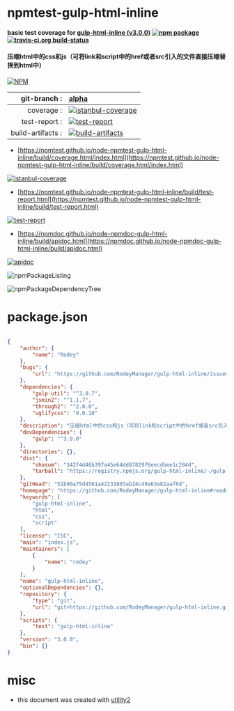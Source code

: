 # npmtest-gulp-html-inline

#### basic test coverage for  [gulp-html-inline (v3.0.0)](https://github.com/RodeyManager/gulp-html-inline#readme)  [![npm package](https://img.shields.io/npm/v/npmtest-gulp-html-inline.svg?style=flat-square)](https://www.npmjs.org/package/npmtest-gulp-html-inline) [![travis-ci.org build-status](https://api.travis-ci.org/npmtest/node-npmtest-gulp-html-inline.svg)](https://travis-ci.org/npmtest/node-npmtest-gulp-html-inline)

#### 压缩html中的css和js（可将link和script中的href或者src引入的文件直接压缩替换到html中）

[![NPM](https://nodei.co/npm/gulp-html-inline.png?downloads=true&downloadRank=true&stars=true)](https://www.npmjs.com/package/gulp-html-inline)

| git-branch : | [alpha](https://github.com/npmtest/node-npmtest-gulp-html-inline/tree/alpha)|
|--:|:--|
| coverage : | [![istanbul-coverage](https://npmtest.github.io/node-npmtest-gulp-html-inline/build/coverage.badge.svg)](https://npmtest.github.io/node-npmtest-gulp-html-inline/build/coverage.html/index.html)|
| test-report : | [![test-report](https://npmtest.github.io/node-npmtest-gulp-html-inline/build/test-report.badge.svg)](https://npmtest.github.io/node-npmtest-gulp-html-inline/build/test-report.html)|
| build-artifacts : | [![build-artifacts](https://npmtest.github.io/node-npmtest-gulp-html-inline/glyphicons_144_folder_open.png)](https://github.com/npmtest/node-npmtest-gulp-html-inline/tree/gh-pages/build)|

- [https://npmtest.github.io/node-npmtest-gulp-html-inline/build/coverage.html/index.html](https://npmtest.github.io/node-npmtest-gulp-html-inline/build/coverage.html/index.html)

[![istanbul-coverage](https://npmtest.github.io/node-npmtest-gulp-html-inline/build/screenCapture.buildCi.browser.%252Ftmp%252Fbuild%252Fcoverage.lib.html.png)](https://npmtest.github.io/node-npmtest-gulp-html-inline/build/coverage.html/index.html)

- [https://npmtest.github.io/node-npmtest-gulp-html-inline/build/test-report.html](https://npmtest.github.io/node-npmtest-gulp-html-inline/build/test-report.html)

[![test-report](https://npmtest.github.io/node-npmtest-gulp-html-inline/build/screenCapture.buildCi.browser.%252Ftmp%252Fbuild%252Ftest-report.html.png)](https://npmtest.github.io/node-npmtest-gulp-html-inline/build/test-report.html)

- [https://npmdoc.github.io/node-npmdoc-gulp-html-inline/build/apidoc.html](https://npmdoc.github.io/node-npmdoc-gulp-html-inline/build/apidoc.html)

[![apidoc](https://npmdoc.github.io/node-npmdoc-gulp-html-inline/build/screenCapture.buildCi.browser.%252Ftmp%252Fbuild%252Fapidoc.html.png)](https://npmdoc.github.io/node-npmdoc-gulp-html-inline/build/apidoc.html)

![npmPackageListing](https://npmtest.github.io/node-npmtest-gulp-html-inline/build/screenCapture.npmPackageListing.svg)

![npmPackageDependencyTree](https://npmtest.github.io/node-npmtest-gulp-html-inline/build/screenCapture.npmPackageDependencyTree.svg)



# package.json

```json

{
    "author": {
        "name": "Rodey"
    },
    "bugs": {
        "url": "https://github.com/RodeyManager/gulp-html-inline/issues"
    },
    "dependencies": {
        "gulp-util": "^3.0.7",
        "jsmin2": "^1.1.7",
        "through2": "^2.0.0",
        "uglifycss": "0.0.18"
    },
    "description": "压缩html中的css和js（可将link和script中的href或者src引入的文件直接压缩替换到html中）",
    "devDependencies": {
        "gulp": "^3.9.0"
    },
    "directories": {},
    "dist": {
        "shasum": "342f4d46b397a45e64dd8782976eecdbee1c284d",
        "tarball": "https://registry.npmjs.org/gulp-html-inline/-/gulp-html-inline-3.0.0.tgz"
    },
    "gitHead": "51b90a75d4561a42231803ab24c49a63e82aaf0d",
    "homepage": "https://github.com/RodeyManager/gulp-html-inline#readme",
    "keywords": [
        "gulp-html-inline",
        "html",
        "css",
        "script"
    ],
    "license": "ISC",
    "main": "index.js",
    "maintainers": [
        {
            "name": "rodey"
        }
    ],
    "name": "gulp-html-inline",
    "optionalDependencies": {},
    "repository": {
        "type": "git",
        "url": "git+https://github.com/RodeyManager/gulp-html-inline.git"
    },
    "scripts": {
        "test": "gulp-html-inline"
    },
    "version": "3.0.0",
    "bin": {}
}
```



# misc
- this document was created with [utility2](https://github.com/kaizhu256/node-utility2)

